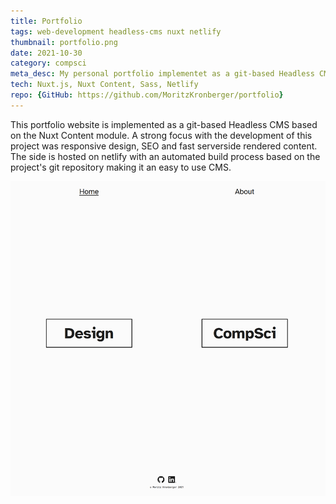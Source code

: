 ```yaml
---
title: Portfolio
tags: web-development headless-cms nuxt netlify
thumbnail: portfolio.png
date: 2021-10-30
category: compsci
meta_desc: My personal portfolio implementet as a git-based Headless CMS using Nuxt Content and Netlify
tech: Nuxt.js, Nuxt Content, Sass, Netlify
repo: {GitHub: https://github.com/MoritzKronberger/portfolio}
---
```


This portfolio website is implemented as a git-based Headless CMS based on the Nuxt Content module. A strong focus with the development of this project was responsive design, SEO and fast serverside rendered content.
The side is hosted on netlify with an automated build process based on the project's git repository making it an easy to use CMS.

![test image](../assets/images/thumbnails/portfolio.png)
